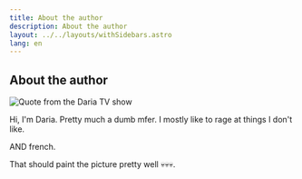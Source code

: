 ```yaml
---
title: About the author
description: About the author
layout: ../../layouts/withSidebars.astro
lang: en
---
```


## About the author

<img alt="Quote from the Daria TV show" src="/images/daria.gif" />

Hi, I'm Daria. Pretty much a dumb mfer. I mostly like to rage at things I don't like.

AND french.

That should paint the picture pretty well 💀💀💀.
